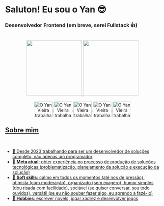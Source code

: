 #  Saluton! Eu sou o Yan :sunglasses:
### Desenvolvedor Frontend (em breve, serei Fullstack :thumbsup:)

</br>

<div align="center">
  <a href="https://Yan-Vieira">
  <img height="180em" src="https://github-readme-stats.vercel.app/api?username=Yan-Vieira&theme=react&show_icons=true&hide_border=false&count_private=true" />
  <img height="180em" src="https://github-readme-stats.vercel.app/api/top-langs/?username=Yan-Vieira&theme=react&show_icons=true&hide_border=false&layout=compact" />
</div>

<!-- - 🔭 I’m currently working on -->

<div align="center" style="display: inline_block;"></br>
  <img align="center" alt="O Yan Vieira trabalha com JavaScript" height="50" width="60" src="https://cdn.jsdelivr.net/gh/devicons/devicon/icons/javascript/javascript-original.svg">
  <img align="center" alt="O Yan Vieira trabalha com TypeScript" height="50" width="60" src="https://cdn.jsdelivr.net/gh/devicons/devicon/icons/typescript/typescript-original.svg">
  <img align="center" alt="O Yan Vieira trabalha com React JS" height="50" width="60" src="https://cdn.jsdelivr.net/gh/devicons/devicon/icons/react/react-original.svg">
  <img align="center" alt="O Yan Vieira trabalha com Next JS" height="50" width="60" src="https://cdn.jsdelivr.net/gh/devicons/devicon/icons/nextjs/nextjs-original.svg">
  <img align="center" alt="O Yan Vieira trabalha com Firebase" height="50" width="60" src="https://cdn.jsdelivr.net/gh/devicons/devicon/icons/firebase/firebase-plain.svg">
</div>

## Sobre mim

</br>

- :calendar: Desde 2023 trabalhando para ser um desenvolvedor de soluções completo, não apenas um programador
- :pushpin:  **Meta atual**: obter experiência no processo de produção de soluções tecnológicas (problematização, planejamento da solução e execução da solução)
- :jigsaw: **Soft skills**: calmo em todos os momentos (até nos de pressão), otimista (com moderação), organizado (sem exagero), humor simples (dou risada com facilidade), sociável (se quiser conversar, sou todo ouvidos), versátil (se eu não souber fazer algo, eu aprendo a fazê-lo)
- :art: **Hobbies**: escrever novels, jogar xadrez e desenvolver jogos
